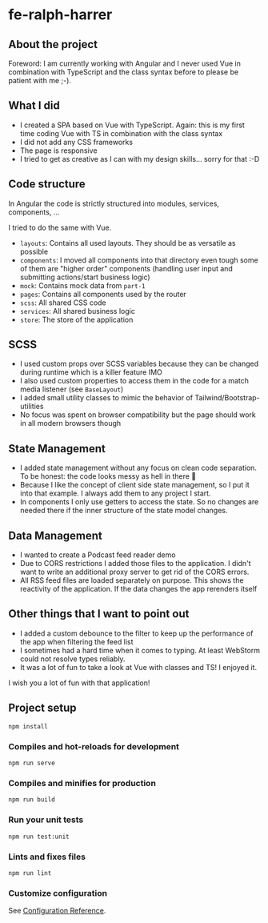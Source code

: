 # fe-ralph-harrer

## About the project

Foreword: I am currently working with Angular and I never used Vue in combination with TypeScript and the class syntax
before to please be patient with me ;-).

## What I did

* I created a SPA based on Vue with TypeScript. Again: this is my first time coding Vue with TS in combination with the class syntax
* I did not add any CSS frameworks
* The page is responsive
* I tried to get as creative as I can with my design skills... sorry for that :-D

## Code structure

In Angular the code is strictly structured into modules, services, components, ...

I tried to do the same with Vue.

* `layouts`: Contains all used layouts. They should be as versatile as possible
* `components`: I moved all components into that directory even tough some of them are "higher order" components (handling user input and submitting actions/start business logic)
* `mock`: Contains mock data from `part-1`
* `pages`: Contains all components used by the router
* `scss`: All shared CSS code
* `services`: All shared business logic
* `store`: The store of the application

## SCSS

* I used custom props over SCSS variables because they can be changed during runtime which is a killer feature IMO
* I also used custom properties to access them in the code for a match media listener (see `BaseLayout`)
* I added small utility classes to mimic the behavior of Tailwind/Bootstrap-utilities
* No focus was spent on browser compatibility but the page should work in all modern browsers though

## State Management

* I added state management without any focus on clean code separation. To be honest: the code looks messy as hell in there 🙈
* Because I like the concept of client side state management, so I put it into that example. I always add them to any project I start.
* In components I only use getters to access the state. So no changes are needed there if the inner structure of the state model changes.

## Data Management

* I wanted to create a Podcast feed reader demo
* Due to CORS restrictions I added those files to the application. I didn't want to write an additional proxy server to get rid of the CORS errors.
* All RSS feed files are loaded separately on purpose. This shows the reactivity of the application. If the data changes the app rerenders itself

## Other things that I want to point out

* I added a custom debounce to the filter to keep up the performance of the app when filtering the feed list
* I sometimes had a hard time when it comes to typing. At least WebStorm could not resolve types reliably.
* It was a lot of fun to take a look at Vue with classes and TS! I enjoyed it.


I wish you a lot of fun with that application!



## Project setup
```
npm install
```

### Compiles and hot-reloads for development
```
npm run serve
```

### Compiles and minifies for production
```
npm run build
```

### Run your unit tests
```
npm run test:unit
```

### Lints and fixes files
```
npm run lint
```

### Customize configuration
See [Configuration Reference](https://cli.vuejs.org/config/).


